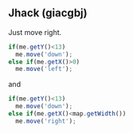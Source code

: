 

## Jhack (giacgbj)

Just move right.

```javascript
if(me.getY()<13)
  me.move('down');
else if(me.getX()>0)
  me.move('left');
```
and 

```javascript
if(me.getY()<13)
  me.move('down');
else if(me.getX()<map.getWidth())
  me.move('right');
```
